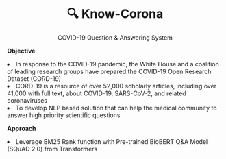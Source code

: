 <h1 align="center">🔍 Know-Corona</h1>

<p align="center">COVID-19 Question & Answering System</p>

**Objective** 
<li>In response to the COVID-19 pandemic, the White House and a coalition of leading research groups have prepared the COVID-19 Open Research Dataset (CORD-19)</li>
<li>CORD-19 is a resource of over 52,000 scholarly articles, including over 41,000 with full text, about COVID-19, SARS-CoV-2, and related coronaviruses</li>
<li>To develop NLP based solution that can help the medical community to answer high priority scientific questions</li>

**Approach** 
<li>Leverage BM25 Rank function with Pre-trained BioBERT Q&A Model (SQuAD 2.0) from Transformers</li>
